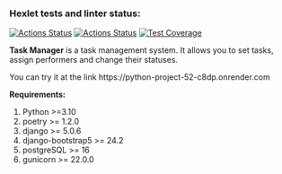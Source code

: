 ### Hexlet tests and linter status:
[![Actions Status](https://github.com/vitallcore/python-project-52/actions/workflows/hexlet-check.yml/badge.svg)](https://github.com/vitallcore/python-project-52/actions)
[![Actions Status](https://github.com/vitallcore/python-project-52/actions/workflows/pyci.yml/badge.svg)](https://github.com/vitallcore/python-project-52/actions)
[![Test Coverage](https://api.codeclimate.com/v1/badges/6e2bb5f8fb76dabc8a4d/test_coverage)](https://codeclimate.com/github/vitallcore/python-project-52/test_coverage)

<b>Task Manager</b> is a task management system. It allows you to set tasks, assign performers and change their statuses.
<p>You can try it at the link https://python-project-52-c8dp.onrender.com</p>

<b>Requirements:</b>
1. Python >=3.10
2. poetry >= 1.2.0
3. django >= 5.0.6
4. django-bootstrap5 >= 24.2
5. postgreSQL >= 16
6. gunicorn >= 22.0.0
